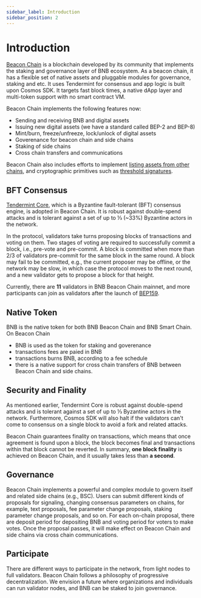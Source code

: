```yaml
---
sidebar_label: Introduction
sidebar_position: 2
---
```

# Introduction

[Beacon Chain](https://www.bnbchain.org) is a blockchain developed by its community that implements the staking and governance layer of BNB ecosystem. 
As a beacon chain, it has a flexible set of native assets and pluggable modules for governance, staking and etc. 
It uses Tendermint for consensus and app logic is built upon Cosmos SDK. It targets fast block times, a native dApp layer and multi-token support with no smart contract VM.

Beacon Chain implements the following features now:

- Sending and receiving BNB and digital assets
- Issuing new digital assets (we have a standard called BEP-2 and BEP-8)
- Mint/burn, freeze/unfreeze, lock/unlock of digital assets
- Goverenance for beacon chain and side chains
- Staking of side chains
- Cross chain transfers and communications

Beacon Chain also includes efforts to implement [listing assets from other chains](../beaconchain/atomic-swap.md), and cryptographic primitives such as [threshold signatures](../beaconchain/learn/threshold-signature-scheme.md).


## BFT Consensus

[Tendermint Core](https://tendermint.com/core/), which is a Byzantine fault-tolerant (BFT) consensus engine, is adopted in Beacon Chain. 
It is robust against double-spend attacks and is tolerant against a set of up to ⅓ (~33%) Byzantine actors in the network. 

In the protocol, validators take turns proposing blocks of transactions and voting on them.
Two stages of voting are required to successfully commit a block, i.e., pre-vote and pre-commit.
A block is committed when more than 2/3 of validators pre-commit for the same block in the same round.
A block may fail to be committed, e.g., the current proposer may be offline, or the network may be slow, in which case the protocol moves to the next round, and a new validator gets to propose a block for that height. 

Currently, there are **11** validators in BNB Beacon Chain mainnet, and more participants can join as validators after the launch of [BEP159](https://github.com/bnb-chain/BEPs/blob/master/BEP159.md).

## Native Token

BNB is the native token for both BNB Beacon Chain and BNB Smart Chain. On Beacon Chain
- BNB is used as the token for staking and goverenance
- transactions fees are paied in BNB
- transactions burns BNB, according to a fee schedule
- there is a native support for cross chain transfers of BNB between Beacon Chain and side chains.


## Security and Finality

As mentioned earlier, Tendermint Core is robust against double-spend attacks and is tolerant against a set of up to ⅓ Byzantine actors in the network.
Furthermore, Cosmos SDK will also halt if the validators can't come to consensus on a single block to avoid a fork and related attacks.

Beacon Chain guarantees finality on transactions, which means that once agreement is found upon a block, the block becomes final and transactions within that block cannot be reverted.
In summary, **one block finality** is achieved on Beacon Chain, and it usually takes less than **a second**.


## Governance

Beacon Chain implements a powerful and complex module to govern itself and related side chains (e.g., BSC). 
Users can submit different kinds of proposals for signaling, changing consensus parameters on chains, for example, text proposals, fee parameter change proposals, staking parameter change proposals, and so on.
For each on-chain proposal, there are deposit period for depositing BNB and voting period for voters to make votes. 
Once the proposal passes, it will make effect on Beacon Chain and side chains via cross chain communications. 


## Participate

There are different ways to participate in the network, from light nodes to full validators. Beacon Chain follows a philosophy of progressive decentralization. We envision a future where organizations and individuals can run validator nodes, and BNB can be staked to join governance.